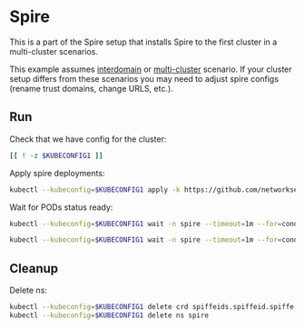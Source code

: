 # Spire

This is a part of the Spire setup that installs Spire to the first cluster in a multi-cluster scenarios.

This example assumes [interdomain](../../interdomain/) or [multi-cluster](../../multicluster/) scenario.
If your cluster setup differs from these scenarios you may need to adjust spire configs (rename trust domains, change URLS, etc.).

## Run

Check that we have config for the cluster:
```bash
[[ ! -z $KUBECONFIG1 ]]
```

Apply spire deployments:
```bash
kubectl --kubeconfig=$KUBECONFIG1 apply -k https://github.com/networkservicemesh/deployments-k8s/examples/spire/cluster1?ref=ab86f0c0f984f5d664b2b08e8e1f69c8f034513e
```

Wait for PODs status ready:
```bash
kubectl --kubeconfig=$KUBECONFIG1 wait -n spire --timeout=1m --for=condition=ready pod -l app=spire-server
```
```bash
kubectl --kubeconfig=$KUBECONFIG1 wait -n spire --timeout=1m --for=condition=ready pod -l app=spire-agent
```

## Cleanup

Delete ns:
```bash
kubectl --kubeconfig=$KUBECONFIG1 delete crd spiffeids.spiffeid.spiffe.io
kubectl --kubeconfig=$KUBECONFIG1 delete ns spire
```
